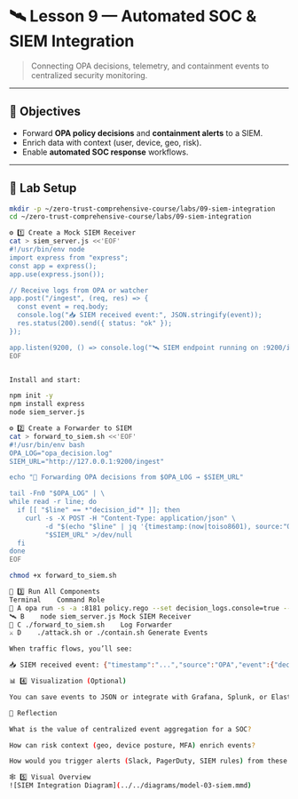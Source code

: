 
# 🛰️ Lesson 9 — Automated SOC & SIEM Integration

> Connecting OPA decisions, telemetry, and containment events to centralized security monitoring.

---

## 🎯 Objectives

- Forward **OPA policy decisions** and **containment alerts** to a SIEM.  
- Enrich data with context (user, device, geo, risk).  
- Enable **automated SOC response** workflows.

---

## 🧱 Lab Setup

```bash
mkdir -p ~/zero-trust-comprehensive-course/labs/09-siem-integration
cd ~/zero-trust-comprehensive-course/labs/09-siem-integration

⚙️ 1️⃣ Create a Mock SIEM Receiver
cat > siem_server.js <<'EOF'
#!/usr/bin/env node
import express from "express";
const app = express();
app.use(express.json());

// Receive logs from OPA or watcher
app.post("/ingest", (req, res) => {
  const event = req.body;
  console.log("📥 SIEM received event:", JSON.stringify(event));
  res.status(200).send({ status: "ok" });
});

app.listen(9200, () => console.log("🛰️ SIEM endpoint running on :9200/ingest"));
EOF


Install and start:

npm init -y
npm install express
node siem_server.js

⚙️ 2️⃣ Create a Forwarder to SIEM
cat > forward_to_siem.sh <<'EOF'
#!/usr/bin/env bash
OPA_LOG="opa_decision.log"
SIEM_URL="http://127.0.0.1:9200/ingest"

echo "📡 Forwarding OPA decisions from $OPA_LOG → $SIEM_URL"

tail -Fn0 "$OPA_LOG" | \
while read -r line; do
  if [[ "$line" == *"decision_id"* ]]; then
    curl -s -X POST -H "Content-Type: application/json" \
         -d "$(echo "$line" | jq '{timestamp:(now|toiso8601), source:"OPA", event:.}')" \
         "$SIEM_URL" >/dev/null
  fi
done
EOF

chmod +x forward_to_siem.sh

🔁 3️⃣ Run All Components
Terminal	Command	Role
🧠 A	opa run -s -a :8181 policy.rego --set decision_logs.console=true --set decision_logs.service=http://127.0.0.1:9200/ingest	OPA Decision Engine
🛰️ B	node siem_server.js	Mock SIEM Receiver
📡 C	./forward_to_siem.sh	Log Forwarder
⚔️ D	./attack.sh or ./contain.sh	Generate Events

When traffic flows, you’ll see:

📥 SIEM received event: {"timestamp":"...","source":"OPA","event":{"decision_id":"...","result":false}}

📊 4️⃣ Visualization (Optional)

You can save events to JSON or integrate with Grafana, Splunk, or Elasticsearch for dashboards and threat correlation.

🧠 Reflection

What is the value of centralized event aggregation for a SOC?

How can risk context (geo, device posture, MFA) enrich events?

How would you trigger alerts (Slack, PagerDuty, SIEM rules) from these events?

🕸️ 5️⃣ Visual Overview
![SIEM Integration Diagram](../../diagrams/model-03-siem.mmd)

